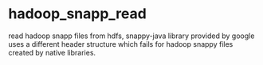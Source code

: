 hadoop_snapp_read
=================

read hadoop snapp files from hdfs, snappy-java library provided by google uses a different header structure which fails for hadoop snappy files created by native libraries.